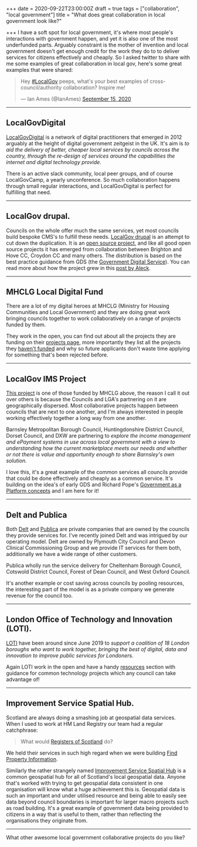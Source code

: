 +++
date = 2020-09-22T23:00:00Z
draft = true
tags = ["collaboration", "local government"]
title = "What does great collaboration in local government look like?"

+++
I have a soft spot for local government, it's where most people's interactions with government happen, and yet it is also one of the most underfunded parts. Arguably constraint is the mother of invention and local government doesn't get enough credit for the work they do to to deliver services for citizens effectively and cheaply. So I asked twitter to share with me some examples of great collaboration in local gov, here's some great examples that were shared:

<blockquote class="twitter-tweet"><p lang="en" dir="ltr">Hey <a href="https://twitter.com/hashtag/LocalGov?src=hash&amp;ref_src=twsrc%5Etfw">#LocalGov</a> peeps, what&#39;s your best examples of cross-council/authority collaboration? Inspire me!</p>&mdash; Ian Ames (@IanAmes) <a href="https://twitter.com/IanAmes/status/1305868967332974596?ref_src=twsrc%5Etfw">September 15, 2020</a></blockquote> <script async src="https://platform.twitter.com/widgets.js" charset="utf-8"></script>

***

## LocalGovDigital

[LocalGovDigital](https://localgov.digital/) is a network of digital practitioners that emerged in 2012 arguably at the height of digital government zeitgeist in the UK. It's aim is _to aid the delivery of better, cheaper local services by councils across the country, through the re-design of services around the capabilities the internet and digital technology provide._

There is an active slack community, local peer groups, and of course LocalGovCamp, a yearly unconference. So much collaboration happens through small regular interactions, and LocalGovDigital is perfect for fulfilling that need.

***

## LocalGov drupal.

Councils on the whole offer much the same services, yet most councils build bespoke CMS's to fulfill these needs. [LocalGov drupal](https://twitter.com/LocalGovDrupal) is an attempt to cut down the duplication. It is an [open source project](https://github.com/localgovdrupal), and like all good open source projects it has emerged from collaboration between Brighton and Hove CC, Croydon CC and many others. The distribution is based on the best practice guidance from GDS (the [Government Digital Service](https://www.gov.uk/service-manual)). You can read more about how the project grew in this [post by Aleck](https://medium.com/miggle/localgov-drupal-finally-happened-80bf0d7f895b).

***

## MHCLG Local Digital Fund

There are a lot of my digital heroes at MHCLG (Ministry for Housing Communities and Local Government) and they are doing great work bringing councils together to work collaboratively on a range of projects funded by them. 

They work in the open,  you can find out about all the projects they are funding on their [projects page](https://localdigital.gov.uk/funded-projects/), more importantly they list all the projects they [haven't funded]() and why so future applicants don't waste time applying for something that's been rejected before.

***

## LocalGov IMS Project

[This project](https://localgovims.digital/) is one of those funded by MHCLG above, the reason I call it out over others is because the Councils and LGA's partnering on it are geographically dispersed. Most collaborative projects happen between councils that are next to one another, and I'm always interested in people working effectively together a long way from one another. 

Barnsley Metropolitan Borough Council, Huntingdonshire District Council, Dorset Council, and DXW are partnering to _explore the income management and ePayment systems in use across local government with a view to understanding how the current marketplace meets our needs and whether or not there is value and opportunity enough to share Barnsley's own solution._

I love this, it's a great example of the common services all councils provide that could be done effectively and cheaply as a common service. It's building on the idea's of early GDS and Richard Pope's [Government as a Platform concepts](https://medium.com/digitalhks/a-working-definition-of-government-as-a-platform-1fa6ff2f8e8d) and I am here for it!

***

## Delt and Publica

Both [Delt](https://deltservices.com/) and [Publica](https://www.publicagroup.uk/) are private companies that are owned by the councils they provide services for. I've recently joined Delt and was intrigued by our operating model. Delt are owned by Plymouth City Council and Devon Clinical Commissioning Group and we provide IT services for them both,  additionally we have a wide range of other customers.

Publica wholly run the service delivery for Cheltenham Borough Council, Cotswold District Council, Forest of Dean Council, and West Oxford Council. 

It's another example or cost saving across councils by pooling resources, the interesting part of the model is as a private company we generate revenue for the council too.

***

## London Office of Technology and Innovation (LOTI).

[LOTI](https://loti.london/) have been around since June 2019 to _support a coalition of 18 London boroughs who want to work together, bringing the best of digital, data and innovation to improve public services for Londoners._

Again LOTI work in the open and have a handy [resources](https://loti.london/resources/) section with guidance for common technology projects which any council can take advantage of!

***

## Improvement Service Spatial Hub.

Scotland are always doing a smashing job at geospatial data services. When I used to work at HM Land Registry our team had a regular catchphrase:

> What would [Registers of Scotland](https://scotlis.ros.gov.uk/) do?

We held their services in such high regard when we were building [Find Property Information](https://search-property-information.service.gov.uk/).

Similarly the rather strangely named [Improvement Service Spatial Hub](https://www.spatialhub.scot/) is a common geospatial hub for all of Scotland's local geospatial data. Anyone that's worked with trying to get geospatial data consistent in one organisation will know what a huge achievement this is. Geospatial data is such an important and under utilised resource and being able to easily see data beyond council boundaries is important for larger macro projects such as road building. It's a great example of government data being provided to citizens in a way that is useful to them, rather than reflecting the organisations they originate from.

***

What other awesome local government collaborative projects do you like?